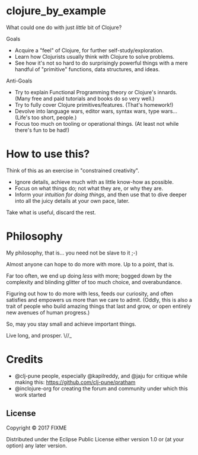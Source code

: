 # clojure_by_example

What could one do with just _little_ bit of Clojure?

Goals
  - Acquire a "feel" of Clojure, for further self-study/exploration.
  - Learn how Clojurists usually think with Clojure to solve problems.
  - See how it's not so hard to do surprisingly powerful things with a
    mere handful of "primitive" functions, data structures, and ideas.

Anti-Goals
  - Try to explain Functional Programming theory or Clojure's innards.
    (Many free and paid tutorials and books do so very well.)
  - Try to fully cover Clojure primitives/features. (That's homework!)
  - Devolve into language wars, editor wars, syntax wars, type wars...
    (Life's too short, people.)
  - Focus too much on tooling or operational things. (At least not 
    while there's fun to be had!) 

# How to use this?

Think of this as an exercise in "constrained creativity".
  - Ignore details, achieve much with as little know-how as possible.
  - Focus on what things do; not what they are, or why they are.
  - Inform your _intuition for doing things_, and then use that to 
    dive deeper into all the juicy details at your own pace, later.

Take what is useful, discard the rest.

# Philosophy

My philosophy, that is... you need not be slave to it ;-)

Almost anyone can hope to do more with more. Up to a point, that is.

Far too often, we end up doing _less_ with more; bogged down by the
complexity and blinding glitter of too much choice, and overabundance.

Figuring out how to do more with less, feeds our curiosity, and often
satisfies and empowers us more than we care to admit. (Oddly, this is
also a trait of people who build amazing things that last and grow,
or open entirely new avenues of human progress.)

So, may you stay small and achieve important things.

Live long, and prosper.
\\//_


# Credits
  - @clj-pune people, especially @kapilreddy, and @jaju for
    critique while making this: https://github.com/clj-pune/pratham
  - @inclojure-org for creating the forum and community under which
    this work started

## License

Copyright © 2017 FIXME

Distributed under the Eclipse Public License either version 1.0 or (at
your option) any later version.
